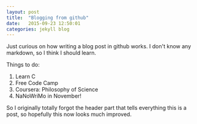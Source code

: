 ```yaml
---
layout: post
title:  "Blogging from github"
date:   2015-09-23 12:50:01
categories: jekyll blog
---
```


Just curious on how writing a blog post in github works. I don't know any markdown, so I think I should learn.

Things to do:
<ol>
  <li>Learn C</li>
  <li>Free Code Camp</li>
  <li>Coursera: Philosophy of Science</li>
  <li>NaNoWriMo in November!</li>
</ol>

So I originally totally forgot the header part that tells everything this is a post, so hopefully this now looks much improved.
